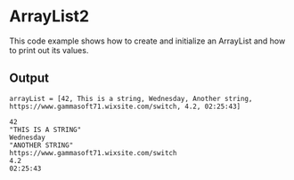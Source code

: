 # ArrayList2
This code example shows how to create and initialize an ArrayList and how to print out its values.

## Output
```
arrayList = [42, This is a string, Wednesday, Another string, https://www.gammasoft71.wixsite.com/switch, 4.2, 02:25:43]

42
"THIS IS A STRING"
Wednesday
"ANOTHER STRING"
https://www.gammasoft71.wixsite.com/switch
4.2
02:25:43
```
